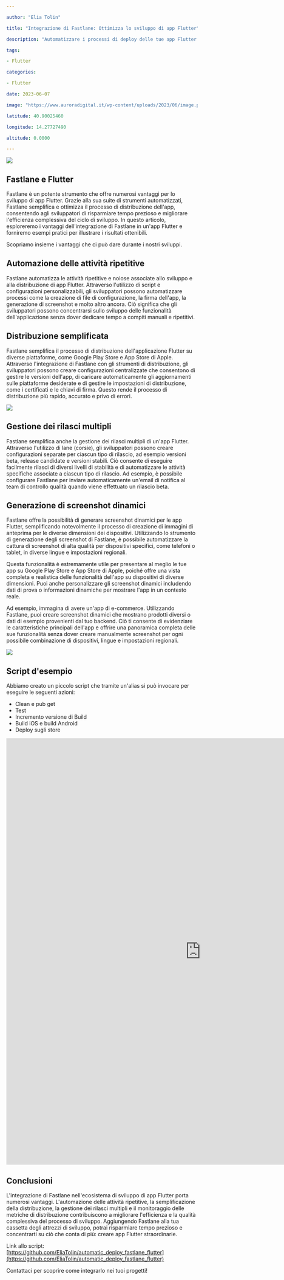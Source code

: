 ```yaml
---

author: "Elia Tolin"

title: "Integrazione di Fastlane: Ottimizza lo sviluppo di app Flutter"

description: "Automatizzare i processi di deploy delle tue app Flutter tramite Fastlane."

tags:

- Flutter

categories:

- Flutter

date: 2023-06-07

image: "https://www.auroradigital.it/wp-content/uploads/2023/06/image.png"

latitude: 40.90025460

longitude: 14.27727490

altitude: 0.0000

---
```


![](https://www.auroradigital.it/wp-content/uploads/2023/06/image.png)

## Fastlane e Flutter

Fastlane è un potente strumento che offre numerosi vantaggi per lo sviluppo di app Flutter. Grazie alla sua suite di strumenti automatizzati, Fastlane semplifica e ottimizza il processo di distribuzione dell'app, consentendo agli sviluppatori di risparmiare tempo prezioso e migliorare l'efficienza complessiva del ciclo di sviluppo. In questo articolo, esploreremo i vantaggi dell'integrazione di Fastlane in un'app Flutter e forniremo esempi pratici per illustrare i risultati ottenibili.

Scopriamo insieme i vantaggi che ci può dare durante i nostri sviluppi.

## Automazione delle attività ripetitive

Fastlane automatizza le attività ripetitive e noiose associate allo sviluppo e alla distribuzione di app Flutter. Attraverso l'utilizzo di script e configurazioni personalizzabili, gli sviluppatori possono automatizzare processi come la creazione di file di configurazione, la firma dell'app, la generazione di screenshot e molto altro ancora. Ciò significa che gli sviluppatori possono concentrarsi sullo sviluppo delle funzionalità dell'applicazione senza dover dedicare tempo a compiti manuali e ripetitivi.

## Distribuzione semplificata

Fastlane semplifica il processo di distribuzione dell'applicazione Flutter su diverse piattaforme, come Google Play Store e App Store di Apple. Attraverso l'integrazione di Fastlane con gli strumenti di distribuzione, gli sviluppatori possono creare configurazioni centralizzate che consentono di gestire le versioni dell'app, di caricare automaticamente gli aggiornamenti sulle piattaforme desiderate e di gestire le impostazioni di distribuzione, come i certificati e le chiavi di firma. Questo rende il processo di distribuzione più rapido, accurato e privo di errori.

![](https://www.auroradigital.it/wp-content/uploads/2023/06/image-2-1024x538.png)

## Gestione dei rilasci multipli

Fastlane semplifica anche la gestione dei rilasci multipli di un'app Flutter. Attraverso l'utilizzo di lane (corsie), gli sviluppatori possono creare configurazioni separate per ciascun tipo di rilascio, ad esempio versioni beta, release candidate e versioni stabili. Ciò consente di eseguire facilmente rilasci di diversi livelli di stabilità e di automatizzare le attività specifiche associate a ciascun tipo di rilascio. Ad esempio, è possibile configurare Fastlane per inviare automaticamente un'email di notifica al team di controllo qualità quando viene effettuato un rilascio beta.

## Generazione di screenshot dinamici

Fastlane offre la possibilità di generare screenshot dinamici per le app Flutter, semplificando notevolmente il processo di creazione di immagini di anteprima per le diverse dimensioni dei dispositivi. Utilizzando lo strumento di generazione degli screenshot di Fastlane, è possibile automatizzare la cattura di screenshot di alta qualità per dispositivi specifici, come telefoni o tablet, in diverse lingue e impostazioni regionali.

Questa funzionalità è estremamente utile per presentare al meglio le tue app su Google Play Store e App Store di Apple, poiché offre una vista completa e realistica delle funzionalità dell'app su dispositivi di diverse dimensioni. Puoi anche personalizzare gli screenshot dinamici includendo dati di prova o informazioni dinamiche per mostrare l'app in un contesto reale.

Ad esempio, immagina di avere un'app di e-commerce. Utilizzando Fastlane, puoi creare screenshot dinamici che mostrano prodotti diversi o dati di esempio provenienti dal tuo backend. Ciò ti consente di evidenziare le caratteristiche principali dell'app e offrire una panoramica completa delle sue funzionalità senza dover creare manualmente screenshot per ogni possibile combinazione di dispositivi, lingue e impostazioni regionali.  

![](https://www.auroradigital.it/wp-content/uploads/2023/06/image-1-670x1024.png)

## Script d'esempio

Abbiamo creato un piccolo script che tramite un'alias si può invocare per eseguire le seguenti azioni:

-   Clean e pub get
-   Test
-   Incremento versione di Build
-   Build iOS e build Android
-   Deploy sugli store

<iframe
  src="https://carbon.now.sh/embed?bg=rgba%28171%2C+184%2C+195%2C+1%29&t=one-dark&wt=none&l=auto&width=680&ds=true&dsyoff=20px&dsblur=68px&wc=true&wa=true&pv=56px&ph=56px&ln=false&fl=1&fm=Hack&fs=14px&lh=133%25&si=false&es=2x&wm=false&code=echo%2520%2522%2523%2523%2523%2520START%2520%2523%2523%2523%2522%250A%250Aecho%2520%2522%2523%2523%2523%2520TESTS%2520%2523%2523%2523%2522%250Aflutter%2520test%2520%2526%2526%250A%250Aecho%2520%2522%2523%2523%2523%2520CLEAN%2520%2523%2523%2523%2522%250Aflutter%2520clean%2520%2526%2526%2520%250A%250Aecho%2520%2522%2523%2523%2523%2520PUB%2520GET%2520%2523%2523%2523%2522%250Aflutter%2520pub%2520get%2520%2526%2526%250A%250Aecho%2520%2522%2523%2523%2523%2520INCREMENT%2520VERSION%2520%2523%2523%2523%2522%250A%2523%2520Estrae%2520la%2520versione%2520corrente%2520dal%2520file%2520pubspec.yaml%250AVERSION%253D%2524%28grep%2520%27version%253A%2520%27%2520pubspec.yaml%2520%257C%2520sed%2520%27s%252Fversion%253A%2520%252F%252F%27%2520%257C%2520tr%2520-d%2520%27%255Cn%27%2520%257C%2520tr%2520-d%2520%27%255Cr%27%2520%257C%2520cut%2520-d%2522%2520%2522%2520-f1%29%250A%250A%2523%2520Estrae%2520la%2520build%2520e%2520la%2520minor%2520versione%250AMAJOR%253D%2524%28echo%2520%2524VERSION%2520%257C%2520cut%2520-d.%2520-f1%29%250AMINOR%253D%2524%28echo%2520%2524VERSION%2520%257C%2520cut%2520-d.%2520-f2%29%250APATCH%253D%2524%28echo%2520%2524VERSION%2520%257C%2520cut%2520-d.%2520-f3%2520%257C%2520cut%2520-d%252B%2520-f1%29%250ABUILD%253D%2524%28echo%2520%2524VERSION%2520%257C%2520cut%2520-d%252B%2520-f2%29%250A%250A%2523%2520Incrementa%2520la%2520build%2520e%2520la%2520minor%2520versione%250APATCH%253D%2524%28%28PATCH%2520%252B%25201%29%29%250ABUILD%253D%2524%28%28BUILD%2520%252B%25201%29%29%250A%250A%2523%2520Costruisce%2520la%2520nuova%2520versione%250ANEW_VERSION%253D%2522%2524MAJOR.%2524MINOR.%2524PATCH%252B%2524BUILD%2522%250A%250A%2523%2520Sostituisce%2520la%2520vecchia%2520versione%2520con%2520la%2520nuova%2520nel%2520file%2520pubspec.yaml%250Ased%2520-i%2520%27%27%2520%2522s%252Fversion%253A%2520%2524VERSION%252Fversion%253A%2520%2524NEW_VERSION%252F%2522%2520pubspec.yaml%2520%2526%2526%250A%250A%2523%2520Stampa%2520la%2520nuova%2520versione%250Aecho%2520%2522FROM%2520%2524VERSION%2520TO%2520%2524NEW_VERSION%2522%2520%2526%2526%250A%250Aecho%2520%2522%2523%2523%2523%2520BUILD%2520IPA%2520%2523%2523%2523%2522%250Aflutter%2520build%2520ipa%2520%2526%2526%2520%250A%250Aecho%2520%2522%2523%2523%2523%2520BUILD%2520APPBUNDLE%2520%2523%2523%2523%2522%250Aflutter%2520build%2520appbundle%2520%2526%2526%2520%250A%250Aecho%2520%2522%2523%2523%2523%2520DEPLOY%2520APPLE%2520%2523%2523%2523%2522%250Acd%2520ios%2520%2526%2526%2520%250Afastlane%2520ios%2520release%2520%2526%2526%250A%250Acd%2520..%2520%2526%2526%2520%250A%250Aecho%2520%2522%2523%2523%2523%2520DEPLOY%2520ANDROID%2520%2523%2523%2523%2522%250Acd%2520android%2520%2526%2526%250Afastlane%2520android%2520deploy%2520%2526%2526%250A%250Aecho%2520%2522%2523%2523%2523%2520FINISH%2520%2523%2523%2523%2522"
  style="width: 1024px; height: 1122px; border:0; transform: scale(1); overflow:hidden;"
  sandbox="allow-scripts allow-same-origin">
</iframe>

## Conclusioni

L'integrazione di Fastlane nell'ecosistema di sviluppo di app Flutter porta numerosi vantaggi. L'automazione delle attività ripetitive, la semplificazione della distribuzione, la gestione dei rilasci multipli e il monitoraggio delle metriche di distribuzione contribuiscono a migliorare l'efficienza e la qualità complessiva del processo di sviluppo. Aggiungendo Fastlane alla tua cassetta degli attrezzi di sviluppo, potrai risparmiare tempo prezioso e concentrarti su ciò che conta di più: creare app Flutter straordinarie.

Link allo script:  [https://github.com/EliaTolin/automatic_deploy_fastlane_flutter](https://github.com/EliaTolin/automatic_deploy_fastlane_flutter)

Contattaci per scoprire come integrarlo nei tuoi progetti!